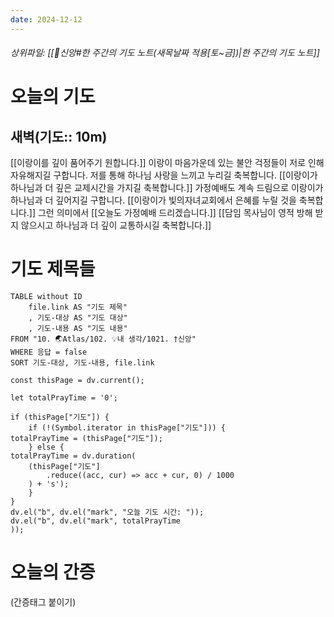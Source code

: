```yaml
---
date: 2024-12-12
---
```

###### 상위파일: [[🧭신앙#한 주간의 기도 노트(새목날짜 적용[토~금])|한 주간의 기도 노트]]
# 오늘의 기도
## 새벽(기도:: 10m)
[[이랑이를 깊이 품어주기 원합니다.]] 이랑이 마음가운데 있는 불안 걱정들이 저로 인해 자유해지길 구합니다. 저를 통해 하나님 사랑을 느끼고 누리길 축복합니다.
[[이랑이가 하나님과 더 깊은 교제시간을 가지길 축복합니다.]] 가정예배도 계속 드림으로 이랑이가 하나님과 더 깊어지길 구합니다.
[[이랑이가 빛의자녀교회에서 은혜를 누릴 것을 축복합니다.]]
그런 의미에서 [[오늘도 가정예배 드리겠습니다.]]
[[담임 목사님이 영적 방해 받지 않으시고 하나님과 더 깊이 교통하시길 축복합니다.]]

# 기도 제목들
```dataview
TABLE without ID
	file.link AS "기도 제목"
	, 기도-대상 AS "기도 대상"
	, 기도-내용 AS "기도 내용"
FROM "10. 🌏Atlas/102. 💡내 생각/1021. †신앙"
WHERE 응답 = false
SORT 기도-대상, 기도-내용, file.link
```

```dataviewjs
const thisPage = dv.current();

let totalPrayTime = '0';

if (thisPage["기도"]) {
	if (!(Symbol.iterator in thisPage["기도"])) {
totalPrayTime = (thisPage["기도"]);
	} else {
totalPrayTime = dv.duration(
	(thisPage["기도"]
		.reduce((acc, cur) => acc + cur, 0) / 1000
	) + 's');
	}
}
dv.el("b", dv.el("mark", "오늘 기도 시간: "));
dv.el("b", dv.el("mark", totalPrayTime
));
```




# 오늘의 간증
(간증태그 붙이기)